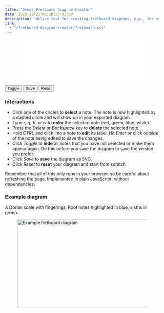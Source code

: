 ```yaml
---
title: "Demo: Fretboard Diagram Creator"
date: 2020-12-22T08:30:57+01:00
description: "Online tool for creating fretboard diagrams, e.g., for scale charts with fingerings."
link:
  - "/fretboard-diagram-creator/fretboard.css"
---
```


<figure id="fretboard-diagram-creator" class="half-full">
  <svg xmlns="http://www.w3.org/2000/svg" id="fretboard" width=900 height=290 style="background-color: white;">

  </svg>
</figure>
<div class="menu">
    <button id="visibility" class="button">Toggle</button>
    <button id="save-svg" class="button">Save</button>
    <button id="reset" class="button">Reset</button>
    <a id="svg-link" download="fretboard-diagram.svg"></a>
</div>

### Interactions

* Click one of the circles to **select** a note. The note is now highlighted by a dashed circle and will show up in your exported diagram.
* Type *r*, *g*, *b*, or *w* to **color** the selected note (red, green, blue, white).
* Press the *Delete* or *Backspace* key to **delete** the selected note.
* Hold *CTRL* and click into a note to **edit** its label. Hit *Enter* or click outside of the note being edited to save the changes.
* Click *Toggle* to **hide** all notes that you have not selected or make them appear again. Do this before you save the diagram to save the version you prefer.
* Click *Save* to **save** the diagram as SVG.
* Click *Reset* to **reset** your diagram and start from scratch.

Remember that all of this only runs in your browser, so be careful about refreshing the page. Implemented in plain JavaScript, without dependencies.


### Example diagram

A Dorian scale with fingerings. Root notes highlighted in blue, sixths in green.

<figure id="fretboard-diagram-creator" class="half-full">
<img src="/img/fretboard-diagram-creator/a-dorian-1-6.svg" alt="Example fretboard diagram" width=900 height=290>
</figure>

<script src="/fretboard-diagram-creator/fretboard.js"></script>